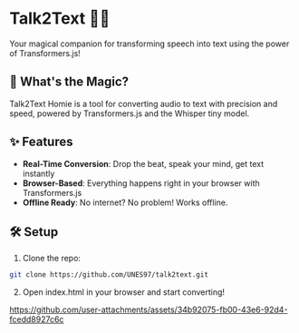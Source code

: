 # Talk2Text 🎩✨

Your magical companion for transforming speech into text using the power of Transformers.js!

## 🚀 What's the Magic?

Talk2Text Homie is a tool for converting audio to text with precision and speed, powered by Transformers.js and the Whisper tiny model.

## ✨ Features

- **Real-Time Conversion**: Drop the beat, speak your mind, get text instantly
- **Browser-Based**: Everything happens right in your browser with Transformers.js
- **Offline Ready**: No internet? No problem! Works offline.

## 🛠️ Setup

1. Clone the repo:
```bash
git clone https://github.com/UNES97/talk2text.git
````

2. Open index.html in your browser and start converting!

https://github.com/user-attachments/assets/34b92075-fb00-43e6-92d4-fcedd8927c6c

